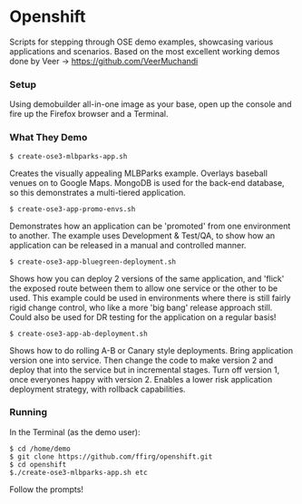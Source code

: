 # Openshift
Scripts for stepping through OSE demo examples, showcasing various applications and scenarios.
Based on the most excellent working demos done by Veer -> https://github.com/VeerMuchandi

### Setup
Using demobuilder all-in-one image as your base, open up the console and fire up the Firefox browser and a Terminal.

### What They Demo

```
$ create-ose3-mlbparks-app.sh
```

Creates the visually appealing MLBParks example. Overlays baseball venues on to Google Maps.
MongoDB is used for the back-end database, so this demonstrates a multi-tiered application.

```
$ create-ose3-app-promo-envs.sh
```

Demonstrates how an application can be 'promoted' from one environment to another. The example uses Development & Test/QA, to show how an application can be released in a manual and controlled manner.

```
$ create-ose3-app-bluegreen-deployment.sh
```

Shows how you can deploy 2 versions of the same application, and 'flick' the exposed route between them to allow one service or the other to be used. This example could be used in environments where there is still fairly rigid change control, who like a more 'big bang' release approach still. Could also be used for DR testing for the application on a regular basis!

```
$ create-ose3-app-ab-deployment.sh
```

Shows how to do rolling A-B or Canary style deployments. Bring application version one into service. Then change the code to make version 2 and deploy that into the service but in incremental stages. Turn off version 1, once everyones happy with version 2. Enables a lower risk application deployment strategy, with rollback capabilities.

### Running
In the Terminal (as the demo user):
```
$ cd /home/demo
$ git clone https://github.com/ffirg/openshift.git
$ cd openshift
$./create-ose3-mlbparks-app.sh etc
```
Follow the prompts!
